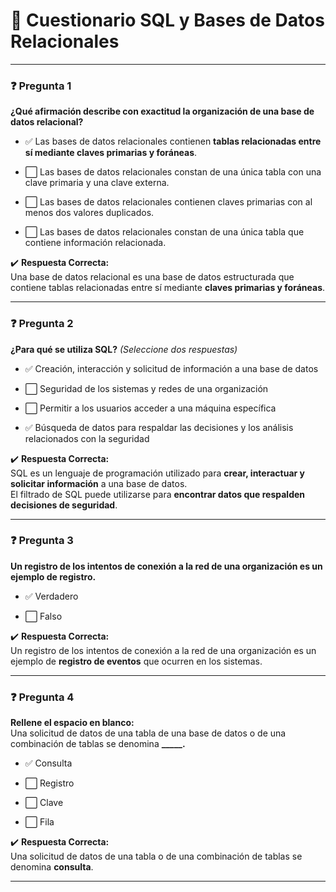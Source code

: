 
# 📝 Cuestionario SQL y Bases de Datos Relacionales

---

### ❓ Pregunta 1

**¿Qué afirmación describe con exactitud la organización de una base de datos relacional?**

- ✅ Las bases de datos relacionales contienen **tablas relacionadas entre sí mediante claves primarias y foráneas**.
    
- ⬜ Las bases de datos relacionales constan de una única tabla con una clave primaria y una clave externa.
    
- ⬜ Las bases de datos relacionales contienen claves primarias con al menos dos valores duplicados.
    
- ⬜ Las bases de datos relacionales constan de una única tabla que contiene información relacionada.
    

✔️ **Respuesta Correcta:**  
Una base de datos relacional es una base de datos estructurada que contiene tablas relacionadas entre sí mediante **claves primarias y foráneas**.

---

### ❓ Pregunta 2

**¿Para qué se utiliza SQL?** _(Seleccione dos respuestas)_

- ✅ Creación, interacción y solicitud de información a una base de datos
    
- ⬜ Seguridad de los sistemas y redes de una organización
    
- ⬜ Permitir a los usuarios acceder a una máquina específica
    
- ✅ Búsqueda de datos para respaldar las decisiones y los análisis relacionados con la seguridad
    

✔️ **Respuesta Correcta:**  
SQL es un lenguaje de programación utilizado para **crear, interactuar y solicitar información** a una base de datos.  
El filtrado de SQL puede utilizarse para **encontrar datos que respalden decisiones de seguridad**.

---

### ❓ Pregunta 3

**Un registro de los intentos de conexión a la red de una organización es un ejemplo de registro.**

- ✅ Verdadero
    
- ⬜ Falso
    

✔️ **Respuesta Correcta:**  
Un registro de los intentos de conexión a la red de una organización es un ejemplo de **registro de eventos** que ocurren en los sistemas.

---

### ❓ Pregunta 4

**Rellene el espacio en blanco:**  
Una solicitud de datos de una tabla de una base de datos o de una combinación de tablas se denomina **_____.**

- ✅ Consulta
    
- ⬜ Registro
    
- ⬜ Clave
    
- ⬜ Fila
    

✔️ **Respuesta Correcta:**  
Una solicitud de datos de una tabla o de una combinación de tablas se denomina **consulta**.

---

